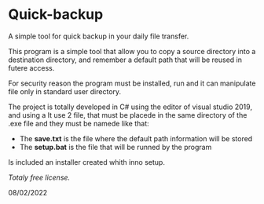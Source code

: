 # Quick-backup
A simple tool for quick backup in your daily file transfer.

This program is a simple tool that allow you to copy a source directory into a destination directory, and remember a default path that will be reused in futere access.

For security reason the program must be installed, run and it can manipulate file only in standard user directory.

The project is totally developed in C# using the editor of visual studio 2019, and using a 
It use 2 file, that must be placede in the same directory of the .exe file and they must be namede like that:

- The **save.txt** is the file where the default path information will be stored
- The **setup.bat** is the file that will be runned by the program

Is included an installer created whith inno setup.

*Totaly free license.*

08/02/2022
